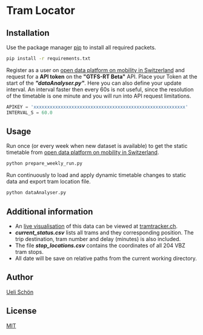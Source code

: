 # Tram Locator

## Installation

Use the package manager [pip](https://pip.pypa.io/en/stable/) to install all required packets.

```bash
pip install -r requirements.txt
```

Register as a user on [open data platform on mobility in Switzerland](https://opentransportdata.swiss)
and request for a __API token__ on the __"GTFS-RT Beta"__ API. Place your Token at the start of the 
***"dataAnalyser.py"***. 
Here you can also define your update interval. An interval faster then every 60s is not useful, since 
the resolution of the timetable is one minute and you will run into API request limitations.
```python
APIKEY = 'xxxxxxxxxxxxxxxxxxxxxxxxxxxxxxxxxxxxxxxxxxxxxxxxxxxxxxxx'
INTERVAL_S = 60.0
```
## Usage

Run once (or every week when new dataset is available) to get the static timetable from 
[open data platform on mobility in Switzerland](https://opentransportdata.swiss).

```bash
python prepare_weekly_run.py
```

Run continuously to load and apply dynamic timetable changes to static data and export tram location file.

```bash
python dataAnalyser.py
```

## Additional information
- An [live visualisation](https://tramtracker.ch/map) of this data can be viewed at [tramtracker.ch](https://tramtracker.ch).
- ***current_status.csv*** lists all trams and they corresponding position. The trip destination, 
tram number and delay (minutes) is also included. 
- The file ***stop_locations.csv*** contains the coordinates of all 204 VBZ tram stops.
- All date will be save on relative paths from the current working directory.

## Author
[Ueli Schön](https://github.com/schoenu)

## License
[MIT](license.txt)
